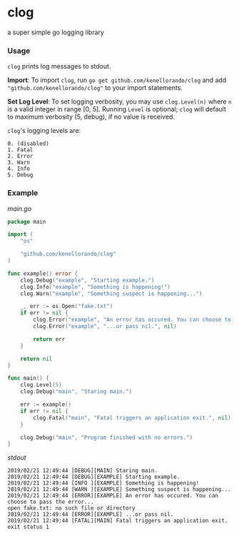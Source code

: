 # clog
a super simple go logging library

### Usage
`clog` prints log messages to stdout.

**Import**: To import `clog`, run `go get github.com/kenellorando/clog` and add `"github.com/kenellorando/clog"` to your import statements.

**Set Log Level**: To set logging verbosity, you may use `clog.Level(n)` where `n` is a valid integer in range [0, 5]. Running `Level` is optional; `clog` will default to maximum verbosity (5, debug), if no value is received.

`clog`'s logging levels are:
```
0. (disabled)
1. Fatal
2. Error
3. Warn
4. Info
5. Debug
```


### Example
*main.go*
```Go
package main

import (
	"os"

	"github.com/kenellorando/clog"
)

func example() error {
	clog.Debug("example", "Starting example.")
	clog.Info("example", "Something is happening!")
	clog.Warn("example", "Something suspect is happening...")

	_, err := os.Open("fake.txt")
	if err != nil {
		clog.Error("example", "An error has occured. You can choose to pass the error...", err)
		clog.Error("example", "...or pass nil.", nil)

		return err
	}

	return nil
}

func main() {
	clog.Level(5)
	clog.Debug("main", "Staring main.")

	err := example()
	if err != nil {
		clog.Fatal("main", "Fatal triggers an application exit.", nil)
	}

	clog.Debug("main", "Program finished with no errors.")
}
```

*stdout*
```
2019/02/21 12:49:44 [DEBUG][MAIN] Staring main.
2019/02/21 12:49:44 [DEBUG][EXAMPLE] Starting example.
2019/02/21 12:49:44 [INFO ][EXAMPLE] Something is happening!
2019/02/21 12:49:44 [WARN ][EXAMPLE] Something suspect is happening...
2019/02/21 12:49:44 [ERROR][EXAMPLE] An error has occured. You can choose to pass the error...
open fake.txt: no such file or directory
2019/02/21 12:49:44 [ERROR][EXAMPLE] ...or pass nil.
2019/02/21 12:49:44 [FATAL][MAIN] Fatal triggers an application exit.
exit status 1
```
